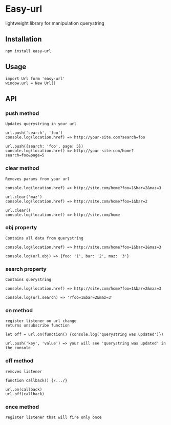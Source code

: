 Easy-url
=========

lightweight library for manipulation querystring

## Installation

    npm install easy-url

## Usage

    import Url form 'easy-url'
    window.url = New Url()

## API
### push method
    Updates querystring in your url

    url.push('search', 'foo')
    console.log(location.href) => http://your-site.com?search=foo

    url.push({search: 'foo', page: 5})
    console.log(location.href) => http://your-site.com/home?search=foo&page=5

### clear method
    Removes params from your url

    console.log(location.href) => http://site.com/home?foo=1&bar=2&maz=3

    url.clear('maz')
    console.log(location.href) => http://site.com/home?foo=1&bar=2

    url.clear()
    console.log(location.href) => http://site.com/home

### obj property
    Contains all data from querystring

    console.log(location.href) => http://site.com/home?foo=1&bar=2&maz=3

    console.log(url.obj) => {foo: '1', bar: '2', maz: '3'}

### search property
    Contains querystring

    console.log(location.href) => http://site.com/home?foo=1&bar=2&maz=3

    console.log(url.search) => '?foo=1&bar=2&maz=3'

### on method
    register listener on url change
    returns unsubscribe function

    let off = url.on(function() {console.log('querystring was updated')})

    url.push('key', 'value') => your will see 'querystring was updated' in the console

### off method
    removes listener

    function callback() {/.../}

    url.on(callback)
    url.off(callback)

### once method
    register listener that will fire only once
